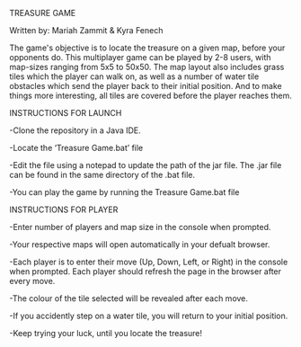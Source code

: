 
TREASURE GAME

Written by: 
Mariah Zammit & Kyra Fenech

The game's objective is to locate the treasure on a given map, before your opponents do. This multiplayer game can be played by 2-8 users, with map-sizes ranging from 5x5 to 50x50. The map layout also includes grass tiles which the player can walk on, as well as a number of water tile obstacles which send the player back to their initial position. And to make things more interesting, all tiles are covered before the player reaches them.

INSTRUCTIONS FOR LAUNCH

-Clone the repository in a Java IDE. 

-Locate the ‘Treasure Game.bat’ file

-Edit the file using a notepad to update the path of the jar file. The .jar file can be found in the same directory of the .bat file.

-You can play the game by running the Treasure Game.bat file


INSTRUCTIONS FOR PLAYER

-Enter number of players and map size in the console when prompted. 

-Your respective maps will open automatically in your defualt browser. 

-Each player is to enter their move (Up, Down, Left, or Right) in the console when prompted. Each player should refresh the page in the browser after every move.

-The colour of the tile selected will be revealed after each move. 

-If you accidently step on a water tile, you will return to your initial position. 

-Keep trying your luck, until you locate the treasure!

